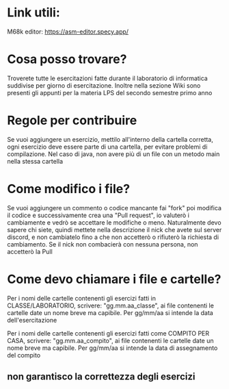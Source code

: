 # Link utili:
M68k editor: https://asm-editor.specy.app/

# Cosa posso trovare?
Troverete tutte le esercitazioni fatte durante il laboratorio di informatica suddivise per giorno di esercitazione. Inoltre nella sezione Wiki sono presenti gli appunti per la materia LPS del secondo semestre primo anno

# Regole per contribuire
Se vuoi aggiungere un esercizio, mettilo all'interno della cartella corretta, ogni esercizio deve essere parte di 
una cartella, per evitare problemi di compilazione. Nel caso di java, non avere più di un file con un metodo main 
nella stessa cartella


# Come modifico i file?
Se vuoi aggiungere un commento o codice mancante fai "fork" poi modifica il codice e successivamente crea una "Pull request", io valuterò i cambiamente e vedrò se accettare le modifiche o meno. Naturalmente devo sapere chi siete, quindi mettete nella descrizione il nick che avete sul server discord, e non cambiatelo fino a che non accetterò o rifiuterò la richiesta di cambiamento. Se il nick non combacierà con nessuna persona, non accetterò la Pull

# Come devo chiamare i file e cartelle?
Per i nomi delle cartelle contenenti gli esercizi fatti in CLASSE/LABORATORIO, scrivere: "gg.mm.aa_classe", ai file contenenti le cartelle date un nome breve ma capibile. Per gg/mm/aa si intende la data dell'esercitazione

Per i nomi delle cartelle contenenti gli esercizi fatti come COMPITO PER CASA, scrivere: "gg.mm.aa_compito", ai file contenenti le cartelle date un nome breve ma capibile. Per gg/mm/aa si intende la data di assegnamento del compito

## **non garantisco la correttezza degli esercizi**


